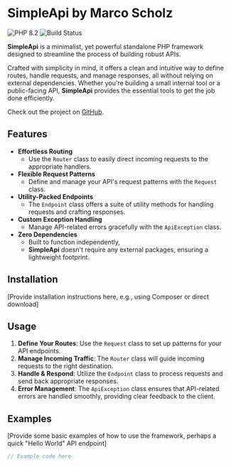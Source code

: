 # SimpleApi by Marco Scholz

![PHP 8.2](https://img.shields.io/badge/PHP-8.2-8892BF.svg?style=flat-square)
![Build Status](https://github.com/marcoscholz/simple-api/workflows/Build/badge.svg)


**SimpleApi** is a minimalist, yet powerful standalone PHP framework designed to streamline the process of building robust APIs.

Crafted with simplicity in mind, it offers a clean and intuitive way to define routes, handle requests, and manage responses, all without relying on external dependencies. Whether you're building a small internal tool or a public-facing API, **SimpleApi** provides the essential tools to get the job done efficiently.

Check out the project on [GitHub](https://github.com/marcoscholz/simple-api).

## Features

- **Effortless Routing**
  - Use the `Router` class to easily direct incoming requests to the appropriate handlers.
- **Flexible Request Patterns**
  - Define and manage your API's request patterns with the `Request` class.
- **Utility-Packed Endpoints**
  - The `Endpoint` class offers a suite of utility methods for handling requests and crafting responses.
- **Custom Exception Handling**
  - Manage API-related errors gracefully with the `ApiException` class.
- **Zero Dependencies**
  - Built to function independently,
  - **SimpleApi** doesn't require any external packages, ensuring a lightweight footprint.

## Installation

[Provide installation instructions here, e.g., using Composer or direct download]

## Usage

1. **Define Your Routes**: Use the `Request` class to set up patterns for your API endpoints.
2. **Manage Incoming Traffic**: The `Router` class will guide incoming requests to the right destination.
3. **Handle & Respond**: Utilize the `Endpoint` class to process requests and send back appropriate responses.
4. **Error Management**: The `ApiException` class ensures that API-related errors are handled smoothly, providing clear feedback to the client.

## Examples

[Provide some basic examples of how to use the framework, perhaps a quick "Hello World" API endpoint]

```php
// Example code here
